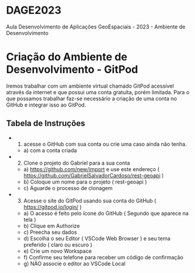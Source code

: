 # DAGE2023
Aula Desenvolvimento de Aplicações GeoEspaciais - 2023 - Ambiente de Desenvolvimento

# Criação do Ambiente de Desenvolvimento - GitPod

Iremos trabalhar com um ambiente virtual chamado GitPod acessível através da internet e que possui uma conta gratuíta, porém limitada.
Para o que possamos trabalhar faz-se necessário a criação de uma conta no GitHub e integrar isso ao GitPod.

## Tabela de Instruções

* 1) acesse o GitHub com sua conta ou crie uma caso ainda não tenha.
   - a) com a conta criada
* 2) Clone o projeto do Gabriel para a sua conta
  - a) https://github.com/new/import e use este endereço ( https://github.com/GabrielSalvadorCardoso/rest-geoapi )
  - b) Coloque um nome para o projeto ( rest-geoapi )
  - c) Aguarde o processo de clonagem
* 3) Acesse o site do GitPod usando sua conta do GitHub ( https://gitpod.io/login/ )
  - a) O acesso é feito pelo ícone do GitHub ( Segundo que aparece na tela )
  - b) Clique em Authorize
  - c) Preecha seu dados
  - d) Escolha o seu Editor ( VSCode Web Browser ) e seu tema preferido ( claro ou escuro )
  - e) Crie um novo Workspace
  - f) Confirme seu telefone para receber um código de confirmação
  - g) NÃO associe o editor ao VSCode Local
